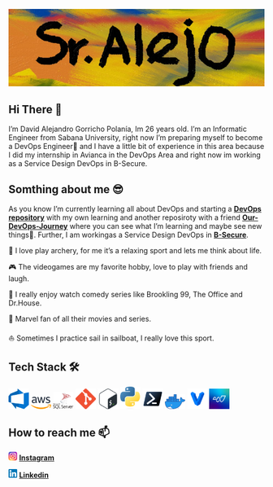 ![Banner Image](Image/banner.png)   

## Hi There 👋

I’m David Alejandro Gorricho Polanía, Im 26 years old. I’m an Informatic Engineer from Sabana University, right now I’m preparing myself to become a DevOps Engineer🚀 
and I have a little bit of experience in this area because I did my internship in Avianca in the DevOps Area and right now im working as a Service Design DevOps in B-Secure.

## Somthing about me 😎

As you know I’m currently learning all about DevOps and starting a **[DevOps repository](https://github.com/SrAlejo44/DevOps)** with my own learning and another reposiroty with a friend **[Our-DevOps-Journey](https://github.com/SrAlejo44/Our-DevOps-Journey)** where you can see what I’m learning and maybe see new things🧐. Further, I am workingas a Service Design DevOps in **[B-Secure](https://www.b-secure.co/)**.

🏹 I love play archery, for me it’s a relaxing sport and lets me think about life.

🎮 The videogames are my favorite hobby, love to play with friends and laugh.

🤣 I really enjoy watch comedy series like Brookling 99, The Office and Dr.House. 

🦸‍ Marvel fan of all their movies and series. 

⛵ Sometimes I practice sail in sailboat, I really love this sport.

## Tech Stack 🛠 

<code><img hight="40" width="40" alt="Azure Logo" title="Azure DevOps" src=Image/azure_devops.png></code>
<code><img hight="40" width="40" alt="AWS Logo" title="AWS" src=Image/aws.png></code>
<code><img hight="40" width="40" alt="SQL Server Logo" title="SQL Server" src=Image/sql-server.png></code>
<code><img hight="40" width="40" alt="Git Logo" title="GIT" src=Image/git.png></code>
<code><img hight="40" width="40" alt="Bash Logo" title="Bash" src=Image/bash.png></code>
<code><img hight="40" width="40" alt="Python Logo" title="Python" src=Image/python.png></code>
<code><img hight="40" width="40" alt="PowerShell Logo" title="PowerShell" src=Image/powershell.png></code>
<code><img hight="40" width="40" alt="Docker Logo" title="Docker" src=Image/docker.png></code>
<code><img hight="40" width="40" alt="Vagrant Logo" title="Vagrant" src=Image/vagrant.png></code>
<code><img hight="40" width="40" alt="Logrhythm Logo" title="Logrhythm" src=Image/logrhythm.png></code>

## How to reach me 📫

<code><img hight="17" width="17" alt="Instagram Logo" title="Instagram" src=Image/instagram.png></code> **[Instagram](https://www.instagram.com/sralejo44/)**

<code><img hight="17" width="17" alt="Linkedin Logo" title="Linkedin" src=Image/linkedin.png></code> **[Linkedin](https://www.linkedin.com/in/david-alejandro-gorricho-polan%C3%ADa-b649ab10a/)**
